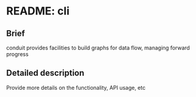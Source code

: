 # README: cli

## Brief

conduit provides facilities to build graphs for data flow, managing forward progress

## Detailed description

Provide more details on the functionality, API usage, etc
